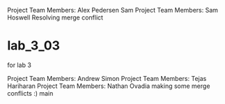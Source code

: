 Project Team Members:
Alex Pedersen
 Sam
Project Team Members:
Sam Hoswell
Resolving merge conflict

# lab_3_03
for lab 3

Project Team Members:
Andrew Simon
Project Team Members: 
Tejas Hariharan 
Project Team Members: Nathan Ovadia
making some merge conflicts :)
 main

